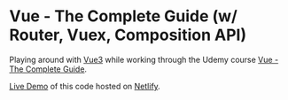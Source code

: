 # Vue - The Complete Guide (w/ Router, Vuex, Composition API)

Playing around with [Vue3](https://v3.vuejs.org/) while working through the Udemy course [Vue - The Complete Guide](https://www.udemy.com/course/vuejs-2-the-complete-guide).

[Live Demo](https://udemy-vue3.netlify.app/) of this code hosted on [Netlify](https://www.netlify.com/).

